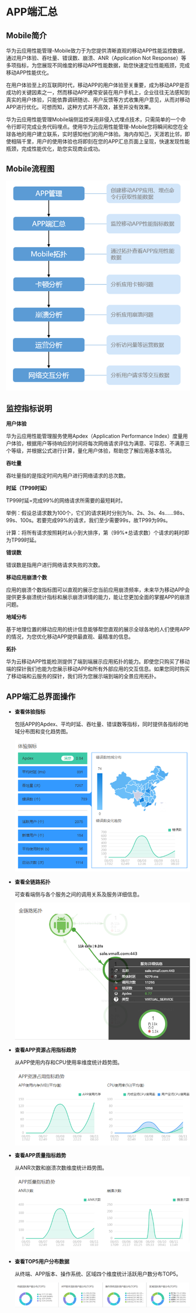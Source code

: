 # APP端汇总<a name="apm_02_0030"></a>

## Mobile简介<a name="section1344432144616"></a>

华为云应用性能管理-Mobile致力于为您提供清晰直观的移动APP性能监控数据，通过用户体验、吞吐量、错误数、崩溃、ANR（Application Not Response）等多项指标，为您展现不同维度的移动APP性能数据，助您快速定位性能瓶颈，完成移动APP性能优化。

在用户体验至上的互联网时代，移动APP的用户体验至关重要，成为移动APP是否成功的关键因素之一，然而移动APP通常安装在用户手机上，企业往往无法感知到真实的用户体验，只能依靠调研随访、用户反馈等方式收集用户意见，从而对移动APP进行优化。可想而知，这种方式并不高效，甚至并没有效果。

华为云应用性能管理Mobile端侧监控采用非侵入式埋点技术，只需简单的一个命令行即可完成业务代码埋点。使用华为云应用性能管理-Mobile您将瞬间和您在全球各地的用户建立联系，实时感知他们的用户体验。海内存知己，天涯若比邻，即使相隔千里，用户的使用体验也将即刻在您的APP汇总页面上呈现，快速发现性能瓶颈，完成性能优化，助您实现商业成功。

## Mobile流程图<a name="section10355591098"></a>

![](figures/zh-cn_image_0187833787.png)

## 监控指标说明<a name="section66421051185312"></a>

**用户体验**

华为云应用性能管理服务使用Apdex（Application Performance Index）度量用户体验，根据用户等待响应的时间将每次网络请求评估为满意、可容忍、不满意三个等级，并根据公式进行计算，量化用户体验，帮助您了解应用基本情况。

**吞吐量**

吞吐量指的是指定时间内用户进行网络请求的总次数。

**时延（TP99时延）**

TP99时延=完成99%的网络请求所需要的最短耗时。

举例：假设总请求数为100个，它们的请求耗时分别为1s、2s、3s、4s……98s、99s、100s。若要完成99%的请求，我们至少需要99s，故TP99为99s。

计算：将所有请求按照耗时从小到大排序，第（99%\*总请求数）个请求的耗时即为TP99时延。

**错误数**

错误数是指用户进行网络请求失败的次数。

**移动应用崩溃个数**

应用的崩溃个数指标图可以直观的展示您当前应用崩溃频率，未来华为移动APP会提供更多崩溃统计指标和展示崩溃详情的能力，能让您更加全面的掌握APP的崩溃问题。

**地域分布**

基于地理位置的移动应用的统计信息能够帮您直观的展示全球各地的人们使用APP的情况，为您优化移动APP提供最直观、最精准的信息。

**拓扑**

华为云移动APP性能检测提供了端到端展示应用拓扑的能力。即使您只购买了移动端的探针我们也能为您展示移动APP和所有外部应用的交互信息。如果您同时购买了移动端和云服务的探针，我们将为您展示端到端的全景应用拓扑。

## APP端汇总界面操作<a name="section16744158919"></a>

-   **查看体验指标**

    包括APP的Apdex、平均时延、吞吐量、错误数等指标，同时提供各指标的地域分布图和变化趋势图。

    ![](figures/zh-cn_image_0185279752.png)

-   **查看全链路拓扑**

    可查看端侧与各个服务之间的调用关系及服务详细信息。

    ![](figures/zh-cn_image_0185279800.png)

-   **查看APP资源占用指标趋势**

    从APP使用内存和CPU使用率维度统计趋势图。

    ![](figures/zh-cn_image_0185280148.png)

-   **查看APP质量指标趋势**

    从ANR次数和崩溃次数维度统计趋势图。

    ![](figures/zh-cn_image_0185280275.png)

-   **查看TOP5用户分布数据**

    从终端、APP版本、操作系统、区域四个维度统计活跃用户数分布TOP5。

    ![](figures/zh-cn_image_0185280156.png)



